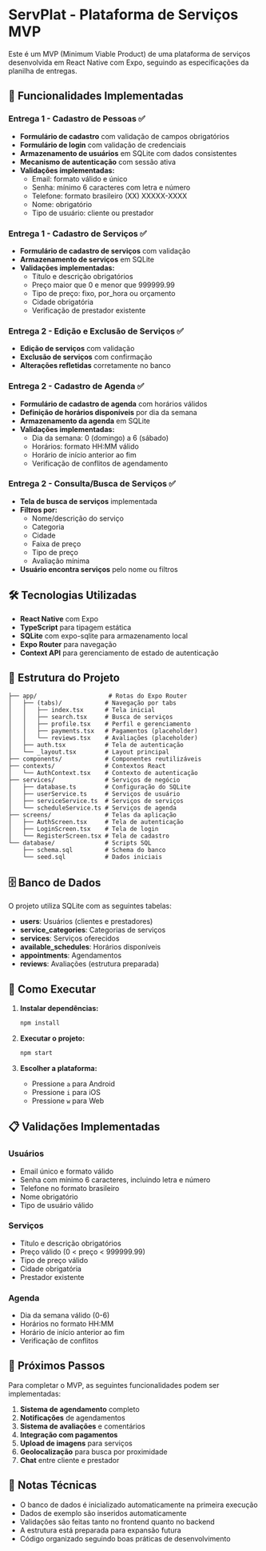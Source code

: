 # ServPlat - Plataforma de Serviços MVP

Este é um MVP (Minimum Viable Product) de uma plataforma de serviços desenvolvida em React Native com Expo, seguindo as especificações da planilha de entregas.

## 🚀 Funcionalidades Implementadas

### Entrega 1 - Cadastro de Pessoas ✅
- **Formulário de cadastro** com validação de campos obrigatórios
- **Formulário de login** com validação de credenciais
- **Armazenamento de usuários** em SQLite com dados consistentes
- **Mecanismo de autenticação** com sessão ativa
- **Validações implementadas:**
  - Email: formato válido e único
  - Senha: mínimo 6 caracteres com letra e número
  - Telefone: formato brasileiro (XX) XXXXX-XXXX
  - Nome: obrigatório
  - Tipo de usuário: cliente ou prestador

### Entrega 1 - Cadastro de Serviços ✅
- **Formulário de cadastro de serviços** com validação
- **Armazenamento de serviços** em SQLite
- **Validações implementadas:**
  - Título e descrição obrigatórios
  - Preço maior que 0 e menor que 999999.99
  - Tipo de preço: fixo, por_hora ou orçamento
  - Cidade obrigatória
  - Verificação de prestador existente

### Entrega 2 - Edição e Exclusão de Serviços ✅
- **Edição de serviços** com validação
- **Exclusão de serviços** com confirmação
- **Alterações refletidas** corretamente no banco

### Entrega 2 - Cadastro de Agenda ✅
- **Formulário de cadastro de agenda** com horários válidos
- **Definição de horários disponíveis** por dia da semana
- **Armazenamento da agenda** em SQLite
- **Validações implementadas:**
  - Dia da semana: 0 (domingo) a 6 (sábado)
  - Horários: formato HH:MM válido
  - Horário de início anterior ao fim
  - Verificação de conflitos de agendamento

### Entrega 2 - Consulta/Busca de Serviços ✅
- **Tela de busca de serviços** implementada
- **Filtros por:**
  - Nome/descrição do serviço
  - Categoria
  - Cidade
  - Faixa de preço
  - Tipo de preço
  - Avaliação mínima
- **Usuário encontra serviços** pelo nome ou filtros

## 🛠️ Tecnologias Utilizadas

- **React Native** com Expo
- **TypeScript** para tipagem estática
- **SQLite** com expo-sqlite para armazenamento local
- **Expo Router** para navegação
- **Context API** para gerenciamento de estado de autenticação

## 📱 Estrutura do Projeto

```
├── app/                    # Rotas do Expo Router
│   ├── (tabs)/            # Navegação por tabs
│   │   ├── index.tsx      # Tela inicial
│   │   ├── search.tsx     # Busca de serviços
│   │   ├── profile.tsx    # Perfil e gerenciamento
│   │   ├── payments.tsx   # Pagamentos (placeholder)
│   │   └── reviews.tsx    # Avaliações (placeholder)
│   ├── auth.tsx           # Tela de autenticação
│   └── _layout.tsx        # Layout principal
├── components/            # Componentes reutilizáveis
├── contexts/              # Contextos React
│   └── AuthContext.tsx    # Contexto de autenticação
├── services/              # Serviços de negócio
│   ├── database.ts        # Configuração do SQLite
│   ├── userService.ts     # Serviços de usuário
│   ├── serviceService.ts  # Serviços de serviços
│   └── scheduleService.ts # Serviços de agenda
├── screens/               # Telas da aplicação
│   ├── AuthScreen.tsx     # Tela de autenticação
│   ├── LoginScreen.tsx    # Tela de login
│   └── RegisterScreen.tsx # Tela de cadastro
└── database/              # Scripts SQL
    ├── schema.sql         # Schema do banco
    └── seed.sql           # Dados iniciais
```

## 🗄️ Banco de Dados

O projeto utiliza SQLite com as seguintes tabelas:

- **users**: Usuários (clientes e prestadores)
- **service_categories**: Categorias de serviços
- **services**: Serviços oferecidos
- **available_schedules**: Horários disponíveis
- **appointments**: Agendamentos
- **reviews**: Avaliações (estrutura preparada)

## 🚀 Como Executar

1. **Instalar dependências:**
   ```bash
   npm install
   ```

2. **Executar o projeto:**
   ```bash
   npm start
   ```

3. **Escolher a plataforma:**
   - Pressione `a` para Android
   - Pressione `i` para iOS
   - Pressione `w` para Web

## 📋 Validações Implementadas

### Usuários
- Email único e formato válido
- Senha com mínimo 6 caracteres, incluindo letra e número
- Telefone no formato brasileiro
- Nome obrigatório
- Tipo de usuário válido

### Serviços
- Título e descrição obrigatórios
- Preço válido (0 < preço < 999999.99)
- Tipo de preço válido
- Cidade obrigatória
- Prestador existente

### Agenda
- Dia da semana válido (0-6)
- Horários no formato HH:MM
- Horário de início anterior ao fim
- Verificação de conflitos

## 🎯 Próximos Passos

Para completar o MVP, as seguintes funcionalidades podem ser implementadas:

1. **Sistema de agendamento** completo
2. **Notificações** de agendamentos
3. **Sistema de avaliações** e comentários
4. **Integração com pagamentos**
5. **Upload de imagens** para serviços
6. **Geolocalização** para busca por proximidade
7. **Chat** entre cliente e prestador

## 📝 Notas Técnicas

- O banco de dados é inicializado automaticamente na primeira execução
- Dados de exemplo são inseridos automaticamente
- Validações são feitas tanto no frontend quanto no backend
- A estrutura está preparada para expansão futura
- Código organizado seguindo boas práticas de desenvolvimento